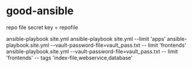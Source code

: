 # good-ansible

repo file secret key = repofile

ansible-playbook site.yml
ansible-playbook site.yml --limit 'apps'
ansible-playbook.site.yml --vault-password-file=vault_pass.txt -- limit 'frontends'
ansible-playbook.site.yml --vault-password-file=vault_pass.txt -- limit 'frontends' -- tags 'index-file,webservice,database'
